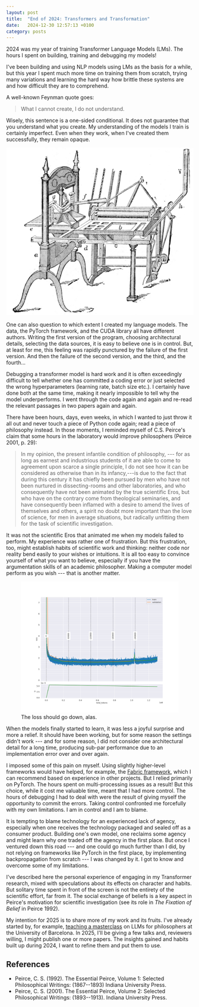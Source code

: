 ```yaml
---
layout: post
title:  "End of 2024: Transformers and Transformation"
date:   2024-12-30 12:57:13 +0100
category: posts
---
```


2024 was my year of training Transformer Language Models (LMs). The hours I spent on building, training and  debugging my models!

I've been building and using NLP models using LMs as the basis for a while, but this year I spent much more time on training them from scratch, trying many variations and learning the hard way how brittle these systems are and how difficult they are to comprehend.

A well-known Feynman quote goes:

> What I cannot create, I do not understand.

Wisely, this sentence is a one-sided conditional. It does not guarantee that you understand what you create. My understanding of the models I train is certainly imperfect. Even when they work, when I've created them successfully, they remain opaque.

![printing press](/assets/images/washington-hand-press.jpg)

One can also question to which extent I created my language models. The data, the PyTorch framework, and the CUDA library all have different authors. Writing the first version of the program, choosing architectural details, selecting the data sources, it is easy to believe one is in control. But, at least for me, this feeling was rapidly punctured by the failure of the first version. And then the failure of the second version, and the third, and the fourth...

Debugging a transformer model is hard work and it is often exceedingly difficult to tell whether one has committed a coding error or just selected the wrong hyperparameters (learning rate, batch size etc.). I certainly have done both at the same time, making it nearly impossible to tell why the model underperforms. I went through the code again and again and re-read the relevant passages in two papers again and again.

There have been hours, days, even weeks, in which I wanted to just throw it all out and never touch a piece of Python code again; read a piece of philosophy instead. In those moments, I reminded myself of C.S. Peirce's claim that some hours in the laboratory would improve philosophers (Peirce 2001, p. 29):

> In my opinion, the present infantile condition of philosophy, --- for as long
> as earnest and industrious students of it are able to come to agreement upon
> scarce a single principle, I do not see how it can be considered as otherwise
> than in its infancy,---is due to the fact that during this century it has chiefly
> been pursued by men who have not been nurtured in dissecting-rooms and
> other laboratories, and who consequently have not been animated by the true
> scientific Eros, but who have on the contrary come from theological seminaries,
> and have consequently been inflamed with a desire to amend the lives of
> themselves and others, a spirit no doubt more important than the love of
> science, for men in average situations, but radically unfitting them for the task of
> scientific investigation.

It was not the scientific Eros that animated me when my models failed to perform. My experience was rather one of frustration. But this frustration, too, might establish habits of scientific work and thinking: neither code nor reality bend easily to your wishes or intuitions. It is all too easy to convince yourself of what you want to believe, especially if you have the argumentation skills of an academic philosopher. Making a computer model perform as you wish --- that is another matter.


<figure>
<img src = "/assets/images/plot_loss.svg" alt="A rising loss" style="max-height: 900px; max-width: 100%" />
  <figcaption>The loss should go down, alas.</figcaption>
</figure>


When the models finally started to learn, it was less a joyful surprise and more a relief. It should have been working, but for some reason the settings didn't work --- and for some reason, I did not consider one architectural detail for a long time, producing sub-par performance due to an implementation error over and over again.

I imposed some of this pain on myself. Using slightly higher-level frameworks would have helped, for example, the [Fabric framework](https://lightning.ai/docs/fabric/stable/), which I can recommend based on experience in other projects. But I relied primarily on PyTorch. The hours spent on multi-processing issues as a result! But this choice, while it cost me valuable time, meant that I had more control. The hours of debugging I had to deal with were the result of giving myself the opportunity to commit the errors. Taking control confronted me forcefully with my own limitations. I am in control and I am to blame.

It is tempting to blame technology for an experienced lack of agency, especially when one receives the technology packaged and sealed off as a consumer product. Building one's own model, one reclaims some agency and might learn why one traded off the agency in the first place. But once I ventured down this road --- and one could go much further than I did, by not relying on frameworks like PyTorch in the first place, by implementing backpropagation from scratch --- I was changed by it. I got to know and overcome some of my limitations.

I've described here the personal experience of engaging in my Transformer research, mixed with speculations about its effects on character and habits. But solitary time spent in front of the screen is not the entirety of the scientific effort, far from it. The social exchange of beliefs is a key aspect in Peirce's motivation for scientific investigation (see its role in *The Fixation of Belief* in Peirce 1992).

My intention for 2025 is to share more of my work and its fruits. I've already started by, for example, [teaching a masterclass](/Two-Upcoming-Events/) on LLMs for philosophers at the University of Barcelona. In 2025, I'll be giving a few talks and, reviewers willing, I might publish one or more papers. The insights gained and habits built up during 2024, I want to refine them and put them to use.



## References

- Peirce, C. S. (1992). The Essential Peirce, Volume 1: Selected Philosophical Writings: (1867--1893) Indiana University Press.
- Peirce, C. S. (2001). The Essential Peirce, Volume 2: Selected Philosophical Writings: (1893--1913). Indiana University Press.
